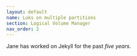 ```yaml
---
layout: default
name: Luks on multiple partitions
section: Logical Volume Manager
nav_order: 2
---
```


Jane has worked on Jekyll for the past *five years*.
